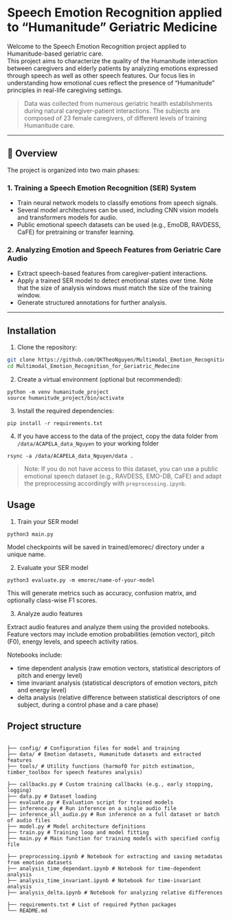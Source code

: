 # Speech Emotion Recognition applied to “Humanitude” Geriatric Medicine

Welcome to the Speech Emotion Recognition project applied to Humanitude-based geriatric care.  
This project aims to characterize the quality of the Humanitude interaction between caregivers and elderly patients by analyzing emotions expressed through speech as well as other speech features. Our focus lies in understanding how emotional cues reflect the presence of “Humanitude” principles in real-life caregiving settings.

> Data was collected from numerous geriatric health establishments during natural caregiver-patient interactions. The subjects are composed of 23 female caregivers, of different levels of training Humanitude care.

---

## 🧠 Overview

The project is organized into two main phases:

### 1. Training a Speech Emotion Recognition (SER) System
- Train neural network models to classify emotions from speech signals.
- Several model architectures can be used, including CNN vision models and transformers models for audio.
- Public emotional speech datasets can be used (e.g., EmoDB, RAVDESS, CaFE) for pretraining or transfer learning.

### 2. Analyzing Emotion and Speech Features from Geriatric Care Audio
- Extract speech-based features from caregiver-patient interactions.
- Apply a trained SER model to detect emotional states over time. Note that the size of analysis windows must match the size of the training window.
- Generate structured annotations for further analysis.

---

## Installation

1. Clone the repository:

```bash
git clone https://github.com/QKTheoNguyen/Multimodal_Emotion_Recognition_for_Geriatric_Medecine.git
cd Multimodal_Emotion_Recognition_for_Geriatric_Medecine
```

2. Create a virtual environment (optional but recommended):

```
python -m venv humanitude_project
source humanitude_project/bin/activate
```

3. Install the required dependencies:

```
pip install -r requirements.txt
```

4. If you have access to the data of the project, copy the data folder from `/data/ACAPELA_data_Nguyen` to your working folder

```
rsync -a /data/ACAPELA_data_Nguyen/data .
```

> Note: If you do not have access to this dataset, you can use a public emotional speech dataset (e.g., RAVDESS, EMO-DB, CaFE) and adapt the preprocessing accordingly with `preprocessing.ipynb`.

## Usage

1. Train your SER model

```
python3 main.py
```

Model checkpoints will be saved in trained/emorec/ directory under a unique name.


2. Evaluate your SER model

```
python3 evaluate.py -m emorec/name-of-your-model
```

This will generate metrics such as accuracy, confusion matrix, and optionally class-wise F1 scores.



3. Analyze audio features

Extract audio features and analyze them using the provided notebooks. Feature vectors may include emotion probabilities (emotion vector), pitch (F0), energy levels, and speech activity ratios.

Notebooks include:

- time dependent analysis (raw emotion vectors, statistical descriptors of pitch and energy level)
- time invariant analysis (statistical descriptors of emotion vectors, pitch and energy level)
- delta analysis (relative difference between statistical descriptors of one subject, during a control phase and a care phase)

## Project structure

```

├── config/ # Configuration files for model and training
├── data/ # Emotion datasets, Humanitude datasets and extracted features
├── tools/ # Utility functions (harmof0 for pitch estimation, timber_toolbox for speech features analysis)

├── callbacks.py # Custom training callbacks (e.g., early stopping, logging)
├── data.py # Dataset loading
├── evaluate.py # Evaluation script for trained models
├── inference.py # Run inference on a single audio file
├── inference_all_audio.py # Run inference on a full dataset or batch of audio files
├── model.py # Model architecture definitions
├── train.py # Training loop and model fitting
├── main.py # Main function for training models with specified config file

├── preprocessing.ipynb # Notebook for extracting and saving metadatas from emotion datasets
├── analysis_time_dependant.ipynb # Notebook for time-dependent analysis
├── analysis_time_invariant.ipynb # Notebook for time-invariant analysis
├── analysis_delta.ipynb # Notebook for analyzing relative differences

├── requirements.txt # List of required Python packages
└── README.md

```
